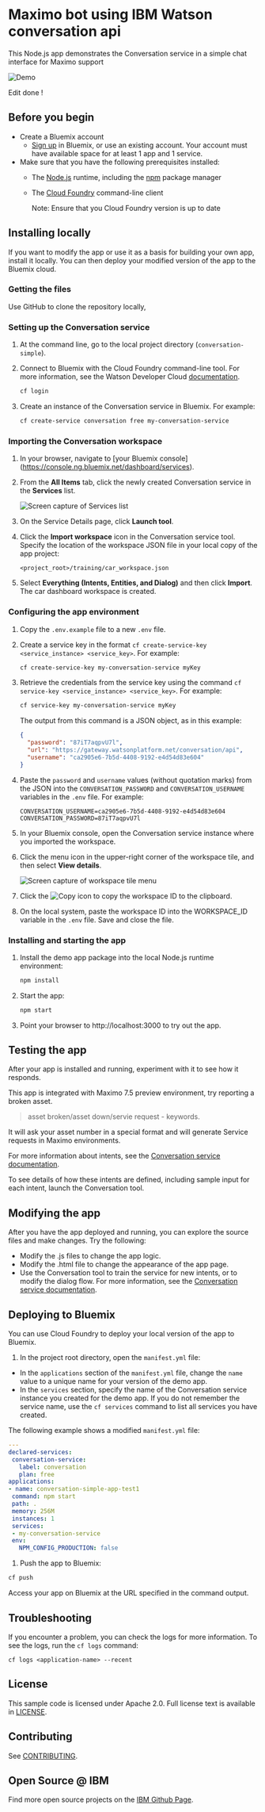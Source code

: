 # Maximo bot using IBM Watson conversation api 

This Node.js app demonstrates the Conversation service in a simple chat interface for Maximo support

![Demo](readme_images/maximohome.PNG)

Edit done ! 

## Before you begin

* Create a Bluemix account
    * [Sign up][sign_up] in Bluemix, or use an existing account. Your account must have available space for at least 1 app and 1 service.
* Make sure that you have the following prerequisites installed:
    * The [Node.js](https://nodejs.org/#download) runtime, including the [npm][npm_link] package manager
    * The [Cloud Foundry][cloud_foundry] command-line client

      Note: Ensure that you Cloud Foundry version is up to date

## Installing locally

If you want to modify the app or use it as a basis for building your own app, install it locally. You can then deploy your modified version of the app to the Bluemix cloud.

### Getting the files

Use GitHub to clone the repository locally, 

### Setting up the Conversation service

1. At the command line, go to the local project directory (`conversation-simple`).

1. Connect to Bluemix with the Cloud Foundry command-line tool. For more information, see the Watson Developer Cloud [documentation][cf_docs].
    ```bash
    cf login
    ```

1. Create an instance of the Conversation service in Bluemix. For example:

    ```bash
    cf create-service conversation free my-conversation-service
    ```

### Importing the Conversation workspace

1. In your browser, navigate to [your Bluemix console] (https://console.ng.bluemix.net/dashboard/services).

1. From the **All Items** tab, click the newly created Conversation service in the **Services** list.

    ![Screen capture of Services list](readme_images/conversation_service.png)

1. On the Service Details page, click **Launch tool**.

1. Click the **Import workspace** icon in the Conversation service tool. Specify the location of the workspace JSON file in your local copy of the app project:

    `<project_root>/training/car_workspace.json`

1. Select **Everything (Intents, Entities, and Dialog)** and then click **Import**. The car dashboard workspace is created.

### Configuring the app environment

1. Copy the `.env.example` file to a new `.env` file.

1. Create a service key in the format `cf create-service-key <service_instance> <service_key>`. For example:

    ```bash
    cf create-service-key my-conversation-service myKey
    ```

1. Retrieve the credentials from the service key using the command `cf service-key <service_instance> <service_key>`. For example:

    ```bash
    cf service-key my-conversation-service myKey
    ```

   The output from this command is a JSON object, as in this example:

    ```JSON
    {
      "password": "87iT7aqpvU7l",
      "url": "https://gateway.watsonplatform.net/conversation/api",
      "username": "ca2905e6-7b5d-4408-9192-e4d54d83e604"
    }
    ```

1. Paste  the `password` and `username` values (without quotation marks) from the JSON into the `CONVERSATION_PASSWORD` and `CONVERSATION_USERNAME` variables in the `.env` file. For example:

    ```
    CONVERSATION_USERNAME=ca2905e6-7b5d-4408-9192-e4d54d83e604
    CONVERSATION_PASSWORD=87iT7aqpvU7l
    ```

1. In your Bluemix console, open the Conversation service instance where you imported the workspace.

1. Click the menu icon in the upper-right corner of the workspace tile, and then select **View details**.

    ![Screen capture of workspace tile menu](readme_images/workspace_details.png)

1. Click the ![Copy](readme_images/copy_icon.png) icon to copy the workspace ID to the clipboard.

1. On the local system, paste the workspace ID into the WORKSPACE_ID variable in the `.env` file. Save and close the file.

### Installing and starting the app

1. Install the demo app package into the local Node.js runtime environment:

    ```bash
    npm install
    ```

1. Start the app:

    ```bash
    npm start
    ```

1. Point your browser to http://localhost:3000 to try out the app.

## Testing the app

After your app is installed and running, experiment with it to see how it responds.


This app is integrated with Maximo 7.5 preview environment, try reporting a broken asset.


>  asset broken/asset down/servie request  - keywords.


It will ask your asset number in a special format and will generate Service requests in Maximo environments.



For more information about intents, see the [Conversation service documentation][doc_intents].

To see details of how these intents are defined, including sample input for each intent, launch the Conversation tool.

## Modifying the app

After you have the app deployed and running, you can explore the source files and make changes. Try the following:

* Modify the .js files to change the app logic.
* Modify the .html file to change the appearance of the app page.
* Use the Conversation tool to train the service for new intents, or to modify the dialog flow. For more information, see the [Conversation service documentation][docs_landing].

## Deploying to Bluemix

You can use Cloud Foundry to deploy your local version of the app to Bluemix.

1. In the project root directory, open the `manifest.yml` file:

  * In the `applications` section of the `manifest.yml` file, change the `name` value to a unique name for your version of the demo app.
  * In the `services` section, specify the name of the Conversation service instance you created for the demo app. If you do not remember the service name, use the `cf services` command to list all services you have created.

  The following example shows a modified `manifest.yml` file:

  ```yml
  ---
  declared-services:
   conversation-service:
     label: conversation
     plan: free
  applications:
  - name: conversation-simple-app-test1
   command: npm start
   path: .
   memory: 256M
   instances: 1
   services:
   - my-conversation-service
   env:
     NPM_CONFIG_PRODUCTION: false
  ```

1. Push the app to Bluemix:

  ```bash
  cf push
  ```
  Access your app on Bluemix at the URL specified in the command output.

## Troubleshooting

If you encounter a problem, you can check the logs for more information. To see the logs, run the `cf logs` command:

```none
cf logs <application-name> --recent
```

## License

This sample code is licensed under Apache 2.0.
Full license text is available in [LICENSE](LICENSE).

## Contributing

See [CONTRIBUTING](CONTRIBUTING.md).

## Open Source @ IBM

Find more open source projects on the
[IBM Github Page](http://ibm.github.io/).


[cf_docs]: (https://www.ibm.com/watson/developercloud/doc/common/getting-started-cf.html)
[cloud_foundry]: https://github.com/cloudfoundry/cli#downloads
[demo_url]: http://maximobot.mybluemix.net/
[doc_intents]: (http://www.ibm.com/watson/developercloud/doc/conversation/intent_ovw.shtml)
[docs]: http://www.ibm.com/watson/developercloud/doc/conversation/overview.shtml
[docs_landing]: (http://www.ibm.com/watson/developercloud/doc/conversation/index.shtml)
[node_link]: (http://nodejs.org/)
[npm_link]: (https://www.npmjs.com/)
[sign_up]: bluemix.net/registration
